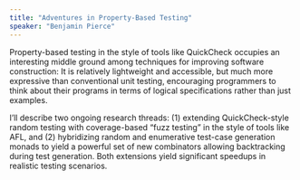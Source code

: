 ```yaml
---
title: "Adventures in Property-Based Testing"
speaker: "Benjamin Pierce"
---
```


Property-based testing in the style of tools like QuickCheck occupies an interesting middle ground among techniques for improving software construction: It is relatively lightweight and accessible, but much more expressive than conventional unit testing, encouraging programmers to think about their programs in terms of logical specifications rather than just examples.

I’ll describe two ongoing research threads: (1) extending QuickCheck-style random testing with coverage-based “fuzz testing” in the style of tools like AFL, and (2) hybridizing random and enumerative test-case generation monads to yield a powerful set of new combinators allowing backtracking during test generation.  Both extensions yield significant speedups in realistic testing scenarios.